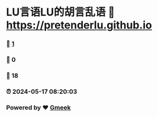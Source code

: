 # LU言语LU的胡言乱语 :link: https://pretenderlu.github.io 
### :page_facing_up: [1](https://pretenderlu.github.io/tag.html) 
### :speech_balloon: 0 
### :hibiscus: 18 
### :alarm_clock: 2024-05-17 08:20:03 
### Powered by :heart: [Gmeek](https://github.com/Meekdai/Gmeek)
